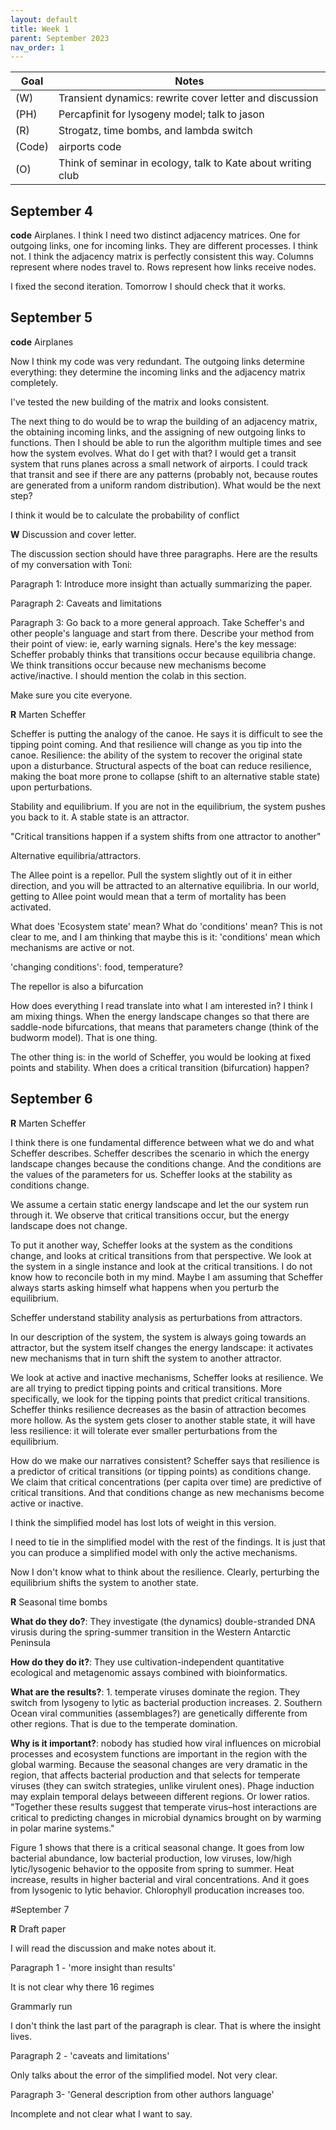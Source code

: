 ```yaml
---
layout: default
title: Week 1
parent: September 2023
nav_order: 1
---
```


| Goal | Notes |
| ----------- | ----------- |                                                                       
|(W)|Transient dynamics: rewrite cover letter and discussion|
|(PH)|Percapfinit for lysogeny model; talk to jason|
|(R)|Strogatz, time bombs, and lambda switch|
|(Code)|airports code|
|(O)|Think of seminar in ecology, talk to Kate about writing club|


## September 4

**code** Airplanes.
I think I need two distinct adjacency matrices. One for outgoing links, one for incoming links. They are different processes.
I think not. I think the adjacency matrix is perfectly consistent this way. Columns represent where nodes travel to. Rows represent how links receive nodes.

I fixed the second iteration. Tomorrow I should check that it works.

## September 5

**code** Airplanes

Now I think my code was very redundant. The outgoing links determine everything: they determine the incoming links and the adjacency matrix completely.

I've tested the new building of the matrix and looks consistent.

The next thing to do would be to wrap the building of an adjacency matrix, the obtaining incoming links, and the assigning of new outgoing links to functions. Then I should be able to run the algorithm multiple times and see how the system evolves.
What do I get with that? I would get a transit system that runs planes across a small network of airports. I could track that transit and see if there are any patterns (probably not, because routes are generated from a uniform random distribution).
What would be the next step?

I think it would be to calculate the probability of conflict

**W** Discussion and cover letter.

The discussion section should have three paragraphs. Here are the results of my conversation with Toni:

Paragraph 1:
Introduce more insight than actually summarizing the paper.

Paragraph 2:
Caveats and limitations

Paragraph 3:
Go back to a more general approach.
Take Scheffer's and other people's language and start from there. Describe your method from their point of view: ie, early warning signals.
Here's the key message: Scheffer probably thinks that transitions occur because equilibria change. We think transitions occur because new mechanisms become active/inactive.
I should mention the colab in this section.

Make sure you cite everyone.

**R** Marten Scheffer

Scheffer is putting the analogy of the canoe. He says it is difficult to see the tipping point coming. And that resilience will change as you tip into the canoe.
Resilience: the ability of the system to recover the original state upon a disturbance. Structural aspects of the boat can reduce resilience, making the boat more prone to collapse (shift to an alternative stable state) upon perturbations.

Stability and equilibrium. If you are not in the equilibrium, the system pushes you back to it. A stable state is an attractor.

"Critical transitions happen if a system shifts from one attractor to another"

Alternative equilibria/attractors.

The Allee point is a repellor. Pull the system slightly out of it in either direction, and you will be attracted to an alternative equilibria.
In our world, getting to Allee point would mean that a term of mortality has been activated.

What does 'Ecosystem state' mean? What do 'conditions' mean? This is not clear to me, and I am thinking that maybe this is it: 'conditions' mean which mechanisms are active or not.

'changing conditions': food, temperature?

The repellor is also a bifurcation

How does everything I read translate into what I am interested in? I think I am mixing things.
When the energy landscape changes so that there are saddle-node bifurcations, that means that parameters change (think of the budworm model). That is one thing.

The other thing is: in the world of Scheffer, you would be looking at fixed points and stability. When does a critical transition (bifurcation) happen?

## September 6

**R** Marten Scheffer

I think there is one fundamental difference between what we do and what Scheffer describes. Scheffer describes the scenario in which the energy landscape changes because the conditions change. And the conditions are the values of the parameters for us. Scheffer looks at the stability as conditions change.

We assume a certain static energy landscape and let the our system run through it. We observe that critical transitions occur, but the energy landscape does not change.

To put it another way, Scheffer looks at the system as the conditions change, and looks at critical transitions from that perspective. We look at the system in a single instance and look at the critical transitions. I do not know how to reconcile both in my mind. Maybe I am assuming that Scheffer always starts asking himself what happens when you perturb the equilibrium.

Scheffer understand stability analysis as perturbations from attractors.

In our description of the system, the system is always going towards an attractor, but the system itself changes the energy landscape: it activates new mechanisms that in turn shift the system to another attractor.

We look at active and inactive mechanisms, Scheffer looks at resilience. We are all trying to predict tipping points and critical transitions. More specifically, we look for the tipping points that predict critical transitions.
Scheffer thinks resilience decreases as the basin of attraction becomes more hollow. As the system gets closer to another stable state, it will have less resilience: it will tolerate ever smaller perturbations from the equilibrium.

How do we make our narratives consistent? Scheffer says that resilience is a predictor of critical transitions (or tipping points) as conditions change.
We claim that critical concentrations (per capita over time) are predictive of critical transitions. And that conditions change as new mechanisms become active or inactive.

I think the simplified model has lost lots of weight in this version.

I need to tie in the simplified model with the rest of the findings. It is just that you can produce a simplified model with only the active mechanisms.

Now I don't know what to think about the resilience. Clearly, perturbing the equilibrium shifts the system to another state.

**R** Seasonal time bombs

**What do they do?**: They investigate (the dynamics) double-stranded DNA virusis during the spring-summer transition in the Western Antarctic Peninsula

**How do they do it?**: They use cultivation-independent quantitative ecological and metagenomic assays combined with bioinformatics.

**What are the results?**: 1. temperate viruses dominate the region. They switch from lysogeny to lytic as bacterial production increases. 2. Southern Ocean viral communities (assemblages?) are genetically differente from other regions. That is due to the temperate domination.

**Why is it important?**: nobody has studied how viral influences on microbial processes and ecosystem functions are important in the region with the global warming. Because the seasonal changes are very dramatic in the region, that affects bacterial production and that selects for temperate viruses (they can switch strategies, unlike virulent ones). Phage induction may explain temporal delays betweeen different regions. Or lower ratios. "Together these results suggest that temperate virus–host interactions are critical to predicting changes in microbial dynamics brought on by warming in polar marine systems."

Figure 1 shows that there is a critical seasonal change. It goes from low bacterial abundance, low bacterial production, low viruses, low/high lytic/lysogenic behavior to the opposite from spring to summer. Heat increase, results in higher bacterial and viral concentrations. And it goes from lysogenic to lytic behavior. Chlorophyll producation increases too.

#September 7

**R** Draft paper

I will read the discussion and make notes about it.

Paragraph 1 - 'more insight than results'

It is not clear why there 16 regimes

Grammarly run

I don't think the last part of the paragraph is clear. That is where the insight lives.

Paragraph 2 - 'caveats and limitations'

Only talks about the error of the simplified model.
Not very clear.

Paragraph 3- 'General description from other authors language'

Incomplete and not clear what I want to say.